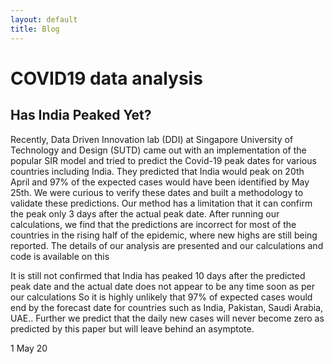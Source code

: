 ```yaml
---
layout: default
title: Blog
---
```

# COVID19 data analysis

## Has India Peaked Yet?
Recently, Data Driven Innovation lab (DDI) at Singapore University of Technology and Design (SUTD) came out with an implementation of the popular SIR model and tried to predict the Covid-19 peak dates for various countries including India. They predicted that India would peak on 20th April and 97% of the expected cases would have been identified by May 25th. We were curious to verify these dates and built a methodology to validate these predictions. Our method has a limitation that it can confirm the peak only 3 days after the actual peak date. After running our calculations, we find that the predictions are incorrect for most of the countries in the rising half of the epidemic, where new highs are still  being reported. The details of our analysis are presented <here> and our calculations and code is available on this <notebook>

It is still not confirmed that India has peaked 10 days after the predicted peak date and the actual date does not appear to be any time soon as per our calculations So it is highly unlikely that 97% of expected cases would end by the forecast date for countries such as India, Pakistan, Saudi Arabia, UAE.. Further we predict that the daily new cases will never become zero as predicted by this paper but will leave behind an asymptote.

1 May 20
